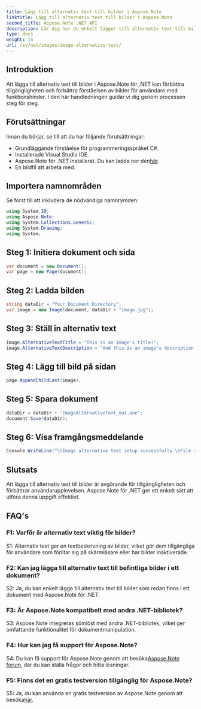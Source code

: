 ```yaml
---
title: Lägg till alternativ text till bilder i Aspose.Note
linktitle: Lägg till alternativ text till bilder i Aspose.Note
second_title: Aspose.Note .NET API
description: Lär dig hur du enkelt lägger till alternativ text till bilder i Aspose.Note för .NET. Förbättra tillgängligheten och förbättra användarupplevelsen med denna steg-för-steg-guide.
type: docs
weight: 14
url: /sv/net/images/image-alternative-text/
---
```

## Introduktion

Att lägga till alternativ text till bilder i Aspose.Note för .NET kan förbättra tillgängligheten och förbättra förståelsen av bilder för användare med funktionshinder. I den här handledningen guidar vi dig genom processen steg för steg.

## Förutsättningar

Innan du börjar, se till att du har följande förutsättningar:

- Grundläggande förståelse för programmeringsspråket C#.
- Installerade Visual Studio IDE.
-  Aspose.Note för .NET installerat. Du kan ladda ner den[här](https://releases.aspose.com/note/net/).
- En bildfil att arbeta med.

## Importera namnområden

Se först till att inkludera de nödvändiga namnrymden:

```csharp
using System.IO;
using Aspose.Note;
using System.Collections.Generic;
using System.Drawing;
using System;
```

## Steg 1: Initiera dokument och sida

```csharp
var document = new Document();
var page = new Page(document);
```

## Steg 2: Ladda bilden

```csharp
string dataDir = "Your Document Directory";
var image = new Image(document, dataDir + "image.jpg");
```

## Steg 3: Ställ in alternativ text

```csharp
image.AlternativeTextTitle = "This is an image's title!";
image.AlternativeTextDescription = "And this is an image's description!";
```

## Steg 4: Lägg till bild på sidan

```csharp
page.AppendChildLast(image);
```

## Steg 5: Spara dokument

```csharp
dataDir = dataDir + "ImageAlternativeText_out.one";
document.Save(dataDir);
```

## Steg 6: Visa framgångsmeddelande

```csharp
Console.WriteLine("\nImage alternative text setup successfully.\nFile saved at " + dataDir); 
```

## Slutsats

Att lägga till alternativ text till bilder är avgörande för tillgängligheten och förbättrar användarupplevelsen. Aspose.Note för .NET ger ett enkelt sätt att utföra denna uppgift effektivt.

## FAQ's

### F1: Varför är alternativ text viktig för bilder?

S1: Alternativ text ger en textbeskrivning av bilder, vilket gör dem tillgängliga för användare som förlitar sig på skärmläsare eller har bilder inaktiverade.

### F2: Kan jag lägga till alternativ text till befintliga bilder i ett dokument?

S2: Ja, du kan enkelt lägga till alternativ text till bilder som redan finns i ett dokument med Aspose.Note för .NET.

### F3: Är Aspose.Note kompatibelt med andra .NET-bibliotek?

S3: Aspose.Note integreras sömlöst med andra .NET-bibliotek, vilket ger omfattande funktionalitet för dokumentmanipulation.

### F4: Hur kan jag få support för Aspose.Note?

S4: Du kan få support för Aspose.Note genom att besöka[Aspose.Note forum](https://forum.aspose.com/c/note/28), där du kan ställa frågor och hitta lösningar.

### F5: Finns det en gratis testversion tillgänglig för Aspose.Note?

 S5: Ja, du kan använda en gratis testversion av Aspose.Note genom att besöka[här](https://releases.aspose.com/).
